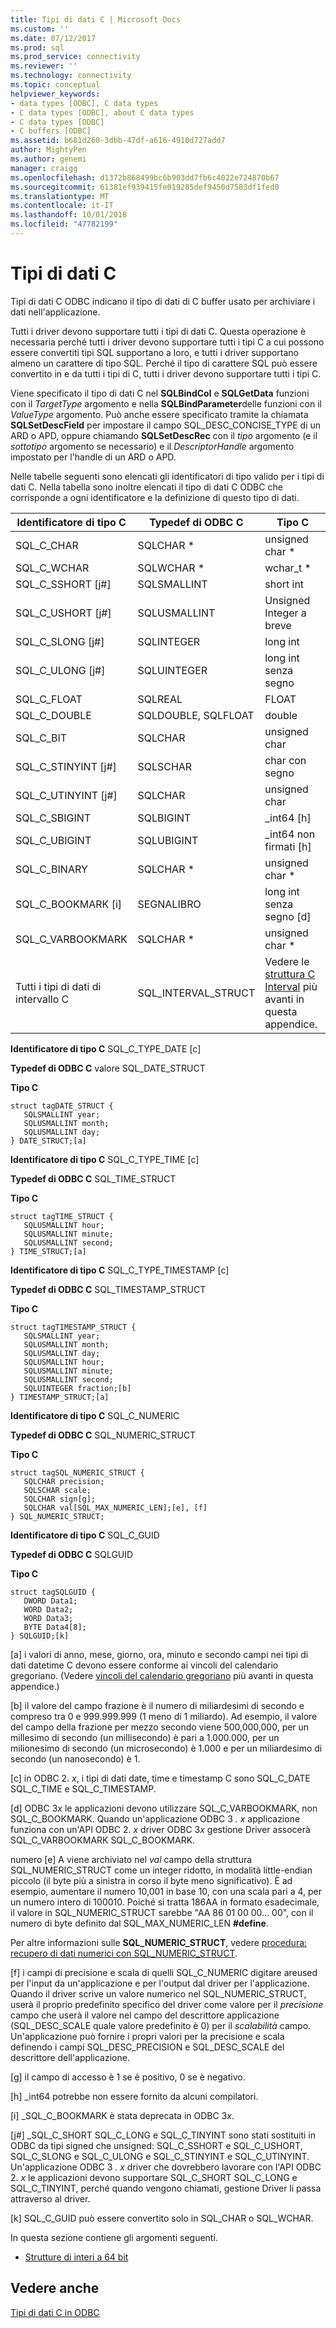```yaml
---
title: Tipi di dati C | Microsoft Docs
ms.custom: ''
ms.date: 07/12/2017
ms.prod: sql
ms.prod_service: connectivity
ms.reviewer: ''
ms.technology: connectivity
ms.topic: conceptual
helpviewer_keywords:
- data types [ODBC], C data types
- C data types [ODBC], about C data types
- C data types [ODBC]
- C buffers [ODBC]
ms.assetid: b681d260-3dbb-47df-a616-4910d727add7
author: MightyPen
ms.author: genemi
manager: craigg
ms.openlocfilehash: d1372b868499bc6b903dd7fb6c4022e724870b67
ms.sourcegitcommit: 61381ef939415fe019285def9450d7583df1fed0
ms.translationtype: MT
ms.contentlocale: it-IT
ms.lasthandoff: 10/01/2018
ms.locfileid: "47782199"
---
```

# <a name="c-data-types"></a>Tipi di dati C
Tipi di dati C ODBC indicano il tipo di dati di C buffer usato per archiviare i dati nell'applicazione.  
  
 Tutti i driver devono supportare tutti i tipi di dati C. Questa operazione è necessaria perché tutti i driver devono supportare tutti i tipi C a cui possono essere convertiti tipi SQL supportano a loro, e tutti i driver supportano almeno un carattere di tipo SQL. Perché il tipo di carattere SQL può essere convertito in e da tutti i tipi di C, tutti i driver devono supportare tutti i tipi C.  
  
 Viene specificato il tipo di dati C nel **SQLBindCol** e **SQLGetData** funzioni con il *TargetType* argomento e nella **SQLBindParameter**delle funzioni con il *ValueType* argomento. Può anche essere specificato tramite la chiamata **SQLSetDescField** per impostare il campo SQL_DESC_CONCISE_TYPE di un ARD o APD, oppure chiamando **SQLSetDescRec** con il *tipo* argomento (e il *sottotipo* argomento se necessario) e il *DescriptorHandle* argomento impostato per l'handle di un ARD o APD.  
  
 Nelle tabelle seguenti sono elencati gli identificatori di tipo valido per i tipi di dati C. Nella tabella sono inoltre elencati il tipo di dati C ODBC che corrisponde a ogni identificatore e la definizione di questo tipo di dati.  
  
|Identificatore di tipo C|Typedef di ODBC C|Tipo C|  
|-----------------------|--------------------|------------|  
|SQL_C_CHAR|SQLCHAR *|unsigned char *|  
|SQL_C_WCHAR|SQLWCHAR *|wchar_t *|  
|SQL_C_SSHORT [j#]|SQLSMALLINT|short int|  
|SQL_C_USHORT [j#]|SQLUSMALLINT|Unsigned Integer a breve|  
|SQL_C_SLONG [j#]|SQLINTEGER|long int|  
|SQL_C_ULONG [j#]|SQLUINTEGER|long int senza segno|  
|SQL_C_FLOAT|SQLREAL|FLOAT|  
|SQL_C_DOUBLE|SQLDOUBLE, SQLFLOAT|double|  
|SQL_C_BIT|SQLCHAR|unsigned char|  
|SQL_C_STINYINT [j#]|SQLSCHAR|char con segno|  
|SQL_C_UTINYINT [j#]|SQLCHAR|unsigned char|  
|SQL_C_SBIGINT|SQLBIGINT|_int64 [h]|  
|SQL_C_UBIGINT|SQLUBIGINT|_int64 non firmati [h]|  
|SQL_C_BINARY|SQLCHAR *|unsigned char *|  
|SQL_C_BOOKMARK [i]|SEGNALIBRO|long int senza segno [d]|  
|SQL_C_VARBOOKMARK|SQLCHAR *|unsigned char *|  
|Tutti i tipi di dati di intervallo C|SQL_INTERVAL_STRUCT|Vedere le [struttura C Interval](../../../odbc/reference/appendixes/c-interval-structure.md) più avanti in questa appendice.|  
  
 **Identificatore di tipo C** SQL_C_TYPE_DATE [c]  
  
 **Typedef di ODBC C** valore SQL_DATE_STRUCT  
  
 **Tipo C**  
  
```  
struct tagDATE_STRUCT {  
   SQLSMALLINT year;  
   SQLUSMALLINT month;  
   SQLUSMALLINT day;    
} DATE_STRUCT;[a]  
```  
  
 **Identificatore di tipo C** SQL_C_TYPE_TIME [c]  
  
 **Typedef di ODBC C** SQL_TIME_STRUCT  
  
 **Tipo C**  
  
```  
struct tagTIME_STRUCT {  
   SQLUSMALLINT hour;  
   SQLUSMALLINT minute;  
   SQLUSMALLINT second;  
} TIME_STRUCT;[a]  
```  
  
 **Identificatore di tipo C** SQL_C_TYPE_TIMESTAMP [c]  
  
 **Typedef di ODBC C** SQL_TIMESTAMP_STRUCT  
  
 **Tipo C**  
  
```  
struct tagTIMESTAMP_STRUCT {  
   SQLSMALLINT year;  
   SQLUSMALLINT month;  
   SQLUSMALLINT day;  
   SQLUSMALLINT hour;  
   SQLUSMALLINT minute;  
   SQLUSMALLINT second;  
   SQLUINTEGER fraction;[b]   
} TIMESTAMP_STRUCT;[a]  
```  
  
 **Identificatore di tipo C** SQL_C_NUMERIC  
  
 **Typedef di ODBC C** SQL_NUMERIC_STRUCT  
  
 **Tipo C**  
  
```  
struct tagSQL_NUMERIC_STRUCT {  
   SQLCHAR precision;  
   SQLSCHAR scale;  
   SQLCHAR sign[g];  
   SQLCHAR val[SQL_MAX_NUMERIC_LEN];[e], [f]   
} SQL_NUMERIC_STRUCT;  
```  
  
 **Identificatore di tipo C** SQL_C_GUID  
  
 **Typedef di ODBC C** SQLGUID  
  
 **Tipo C**  
  
```  
struct tagSQLGUID {  
   DWORD Data1;  
   WORD Data2;  
   WORD Data3;  
   BYTE Data4[8];  
} SQLGUID;[k]  
```  
  
 [a] i valori di anno, mese, giorno, ora, minuto e secondo campi nei tipi di dati datetime C devono essere conforme ai vincoli del calendario gregoriano. (Vedere [vincoli del calendario gregoriano](../../../odbc/reference/appendixes/constraints-of-the-gregorian-calendar.md) più avanti in questa appendice.)  
  
 [b] il valore del campo frazione è il numero di miliardesimi di secondo e compreso tra 0 e 999.999.999 (1 meno di 1 miliardo). Ad esempio, il valore del campo della frazione per mezzo secondo viene 500,000,000, per un millesimo di secondo (un millisecondo) è pari a 1.000.000, per un milionesimo di secondo (un microsecondo) è 1.000 e per un miliardesimo di secondo (un nanosecondo) è 1.  
  
 [c] in ODBC 2. *x*, i tipi di dati date, time e timestamp C sono SQL_C_DATE SQL_C_TIME e SQL_C_TIMESTAMP.  
  
 [d] ODBC 3*x* le applicazioni devono utilizzare SQL_C_VARBOOKMARK, non SQL_C_BOOKMARK. Quando un'applicazione ODBC 3 *. x* applicazione funziona con un'API ODBC 2. *x* driver ODBC 3*x* gestione Driver assocerà SQL_C_VARBOOKMARK SQL_C_BOOKMARK.  
  
 numero [e] A viene archiviato nel *val* campo della struttura SQL_NUMERIC_STRUCT come un integer ridotto, in modalità little-endian piccolo (il byte più a sinistra in corso il byte meno significativo). È ad esempio, aumentare il numero 10,001 in base 10, con una scala pari a 4, per un numero intero di 100010. Poiché si tratta 186AA in formato esadecimale, il valore in SQL_NUMERIC_STRUCT sarebbe "AA 86 01 00 00... 00", con il numero di byte definito dal SQL_MAX_NUMERIC_LEN **#define**.  
  
 Per altre informazioni sulle **SQL_NUMERIC_STRUCT**, vedere [procedura: recupero di dati numerici con SQL_NUMERIC_STRUCT](retrieve-numeric-data-sql-numeric-struct-kb222831.md).  
  
 [f] i campi di precisione e scala di quelli SQL_C_NUMERIC digitare areused per l'input da un'applicazione e per l'output dal driver per l'applicazione. Quando il driver scrive un valore numerico nel SQL_NUMERIC_STRUCT, userà il proprio predefinito specifico del driver come valore per il *precisione* campo che userà il valore nel campo del descrittore applicazione (SQL_DESC_SCALE quale valore predefinito è 0) per il *scalabilità* campo. Un'applicazione può fornire i propri valori per la precisione e scala definendo i campi SQL_DESC_PRECISION e SQL_DESC_SCALE del descrittore dell'applicazione.  
  
 [g] il campo di accesso è 1 se è positivo, 0 se è negativo.  
  
 [h] _int64 potrebbe non essere fornito da alcuni compilatori.  
  
 [i] _SQL_C_BOOKMARK è stata deprecata in ODBC 3*x*.  
  
 [j#] _SQL_C_SHORT SQL_C_LONG e SQL_C_TINYINT sono stati sostituiti in ODBC da tipi signed che unsigned: SQL_C_SSHORT e SQL_C_USHORT, SQL_C_SLONG e SQL_C_ULONG e SQL_C_STINYINT e SQL_C_UTINYINT. Un'applicazione ODBC 3 *. x* driver che dovrebbero lavorare con l'API ODBC 2. *x* le applicazioni devono supportare SQL_C_SHORT SQL_C_LONG e SQL_C_TINYINT, perché quando vengono chiamati, gestione Driver li passa attraverso al driver.  
  
 [k] SQL_C_GUID può essere convertito solo in SQL_CHAR o SQL_WCHAR.  
  
 In questa sezione contiene gli argomenti seguenti.  
  
-   [Strutture di interi a 64 bit](../../../odbc/reference/appendixes/64-bit-integer-structures.md)  
  
## <a name="see-also"></a>Vedere anche  
 [Tipi di dati C in ODBC](../../../odbc/reference/develop-app/c-data-types-in-odbc.md)

